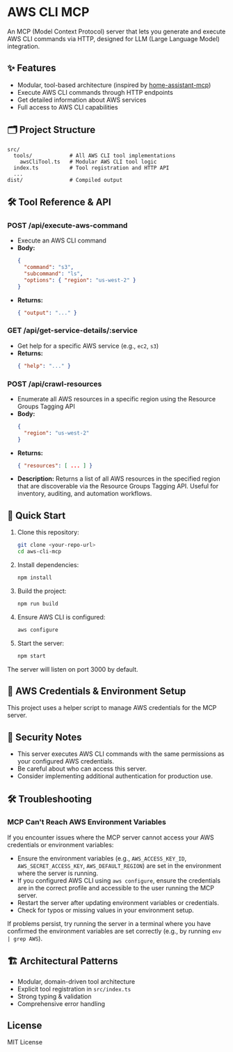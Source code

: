 # AWS CLI MCP

An MCP (Model Context Protocol) server that lets you generate and execute AWS CLI commands via HTTP, designed for LLM (Large Language Model) integration.

## ✨ Features

- Modular, tool-based architecture (inspired by [home-assistant-mcp](https://github.com/liorfranko/home-assistant-mcp))
- Execute AWS CLI commands through HTTP endpoints
- Get detailed information about AWS services
- Full access to AWS CLI capabilities

## 🗂️ Project Structure

```
src/
  tools/            # All AWS CLI tool implementations
    awsCliTool.ts   # Modular AWS CLI tool logic
  index.ts          # Tool registration and HTTP API
  ...
dist/               # Compiled output
```

## 🛠️ Tool Reference & API

### POST /api/execute-aws-command
- Execute an AWS CLI command
- **Body:**
  ```json
  {
    "command": "s3",
    "subcommand": "ls",
    "options": { "region": "us-west-2" }
  }
  ```
- **Returns:**
  ```json
  { "output": "..." }
  ```

### GET /api/get-service-details/:service
- Get help for a specific AWS service (e.g., `ec2`, `s3`)
- **Returns:**
  ```json
  { "help": "..." }
  ```

### POST /api/crawl-resources
- Enumerate all AWS resources in a specific region using the Resource Groups Tagging API
- **Body:**
  ```json
  {
    "region": "us-west-2"
  }
  ```
- **Returns:**
  ```json
  { "resources": [ ... ] }
  ```
- **Description:**
  Returns a list of all AWS resources in the specified region that are discoverable via the Resource Groups Tagging API. Useful for inventory, auditing, and automation workflows.

## 🚀 Quick Start

1. Clone this repository:
   ```sh
   git clone <your-repo-url>
   cd aws-cli-mcp
   ```
2. Install dependencies:
   ```sh
   npm install
   ```
3. Build the project:
   ```sh
   npm run build
   ```
4. Ensure AWS CLI is configured:
   ```sh
   aws configure
   ```
5. Start the server:
   ```sh
   npm start
   ```

The server will listen on port 3000 by default.

## 🪪 AWS Credentials & Environment Setup

This project uses a helper script to manage AWS credentials for the MCP server.

## 🔐 Security Notes
- This server executes AWS CLI commands with the same permissions as your configured AWS credentials.
- Be careful about who can access this server.
- Consider implementing additional authentication for production use.

## 🛠️ Troubleshooting

### MCP Can't Reach AWS Environment Variables
If you encounter issues where the MCP server cannot access your AWS credentials or environment variables:

- Ensure the environment variables (e.g., `AWS_ACCESS_KEY_ID`, `AWS_SECRET_ACCESS_KEY`, `AWS_DEFAULT_REGION`) are set in the environment where the server is running.
- If you configured AWS CLI using `aws configure`, ensure the credentials are in the correct profile and accessible to the user running the MCP server.
- Restart the server after updating environment variables or credentials.
- Check for typos or missing values in your environment setup.

If problems persist, try running the server in a terminal where you have confirmed the environment variables are set correctly (e.g., by running `env | grep AWS`).

## 🏗️ Architectural Patterns

- Modular, domain-driven tool architecture
- Explicit tool registration in `src/index.ts`
- Strong typing & validation
- Comprehensive error handling

## License
MIT License 
